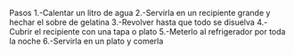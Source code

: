 Pasos
1.-Calentar un litro de agua
2.-Servirla en un recipiente grande y hechar el sobre de gelatina
3.-Revolver hasta que todo se disuelva
4.-Cubrir el recipiente con una tapa o plato
5.-Meterlo al refrigerador por toda la noche
6.-Servirla en un plato y comerla